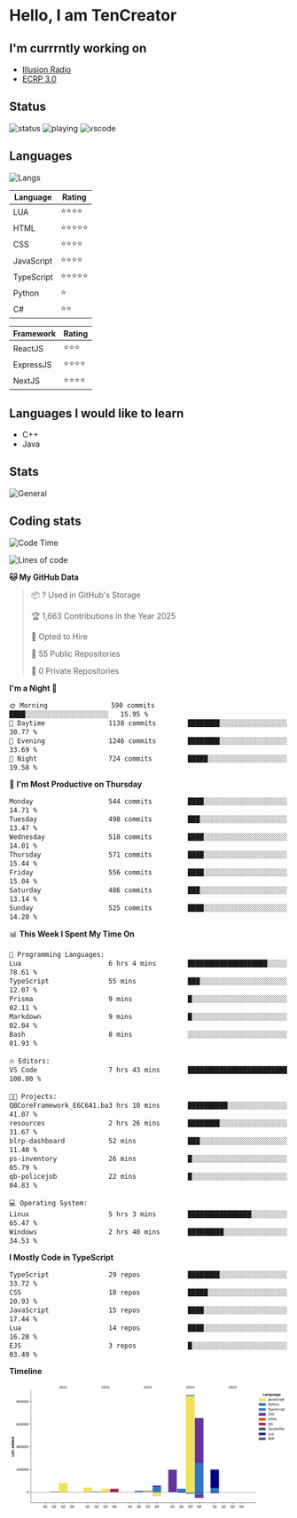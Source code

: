 # Hello, I am TenCreator

## I'm currrntly working on
- [Illusion Radio](https://illusionradio.co.uk/)
- [ECRP 3.0](http://github.com/Emerald-Coast-Roleplay/)

## Status
![status](https://api.statusbadges.me/badge/status/518334475038359555?simple=true&style=for-the-badge)
![playing](https://api.statusbadges.me/badge/playing/518334475038359555?style=for-the-badge)
![vscode](https://api.statusbadges.me/badge/vscode/518334475038359555?style=for-the-badge)

## Languages
![Langs](https://github-readme-stats.vercel.app/api/top-langs/?username=tencreator&layout=compact&theme=radical)


|Language|Rating|
|--------|------|
|LUA|⭐️⭐️⭐️⭐️|
|HTML|⭐️⭐️⭐️⭐️⭐️|
|CSS|⭐️⭐️⭐️⭐️|
|JavaScript|⭐️⭐️⭐️⭐️|
|TypeScript|⭐️⭐️⭐️⭐️⭐️|
|Python|⭐️|
|C#|⭐️⭐️ |

|Framework|Rating|
|--------|------|
|ReactJS|⭐️⭐️⭐|
|ExpressJS|⭐️⭐️⭐️⭐️|
|NextJS|⭐️⭐️⭐⭐️|

## Languages I would like to learn
- C++
- Java

## Stats
![General](https://github-readme-stats.vercel.app/api?username=tencreator&show_icons=true&theme=radical)

## Coding stats

<!--START_SECTION:waka-->
![Code Time](http://img.shields.io/badge/Code%20Time-508%20hrs%2039%20mins-blue)

![Lines of code](https://img.shields.io/badge/From%20Hello%20World%20I%27ve%20Written-2.2%20million%20lines%20of%20code-blue)

**🐱 My GitHub Data** 

> 📦 ? Used in GitHub's Storage 
 > 
> 🏆 1,663 Contributions in the Year 2025
 > 
> 💼 Opted to Hire
 > 
> 📜 55 Public Repositories 
 > 
> 🔑 0 Private Repositories 
 > 
**I'm a Night 🦉** 

```text
🌞 Morning                590 commits         ████░░░░░░░░░░░░░░░░░░░░░   15.95 % 
🌆 Daytime                1138 commits        ████████░░░░░░░░░░░░░░░░░   30.77 % 
🌃 Evening                1246 commits        ████████░░░░░░░░░░░░░░░░░   33.69 % 
🌙 Night                  724 commits         █████░░░░░░░░░░░░░░░░░░░░   19.58 % 
```
📅 **I'm Most Productive on Thursday** 

```text
Monday                   544 commits         ████░░░░░░░░░░░░░░░░░░░░░   14.71 % 
Tuesday                  498 commits         ███░░░░░░░░░░░░░░░░░░░░░░   13.47 % 
Wednesday                518 commits         ████░░░░░░░░░░░░░░░░░░░░░   14.01 % 
Thursday                 571 commits         ████░░░░░░░░░░░░░░░░░░░░░   15.44 % 
Friday                   556 commits         ████░░░░░░░░░░░░░░░░░░░░░   15.04 % 
Saturday                 486 commits         ███░░░░░░░░░░░░░░░░░░░░░░   13.14 % 
Sunday                   525 commits         ████░░░░░░░░░░░░░░░░░░░░░   14.20 % 
```


📊 **This Week I Spent My Time On** 

```text
💬 Programming Languages: 
Lua                      6 hrs 4 mins        ████████████████████░░░░░   78.61 % 
TypeScript               55 mins             ███░░░░░░░░░░░░░░░░░░░░░░   12.07 % 
Prisma                   9 mins              █░░░░░░░░░░░░░░░░░░░░░░░░   02.11 % 
Markdown                 9 mins              █░░░░░░░░░░░░░░░░░░░░░░░░   02.04 % 
Bash                     8 mins              ░░░░░░░░░░░░░░░░░░░░░░░░░   01.93 % 

🔥 Editors: 
VS Code                  7 hrs 43 mins       █████████████████████████   100.00 % 

🐱‍💻 Projects: 
QBCoreFramework_E6C6A1.ba3 hrs 10 mins       ██████████░░░░░░░░░░░░░░░   41.07 % 
resources                2 hrs 26 mins       ████████░░░░░░░░░░░░░░░░░   31.67 % 
blrp-dashboard           52 mins             ███░░░░░░░░░░░░░░░░░░░░░░   11.40 % 
ps-inventory             26 mins             █░░░░░░░░░░░░░░░░░░░░░░░░   05.79 % 
qb-policejob             22 mins             █░░░░░░░░░░░░░░░░░░░░░░░░   04.83 % 

💻 Operating System: 
Linux                    5 hrs 3 mins        ████████████████░░░░░░░░░   65.47 % 
Windows                  2 hrs 40 mins       █████████░░░░░░░░░░░░░░░░   34.53 % 
```

**I Mostly Code in TypeScript** 

```text
TypeScript               29 repos            ████████░░░░░░░░░░░░░░░░░   33.72 % 
CSS                      18 repos            █████░░░░░░░░░░░░░░░░░░░░   20.93 % 
JavaScript               15 repos            ████░░░░░░░░░░░░░░░░░░░░░   17.44 % 
Lua                      14 repos            ████░░░░░░░░░░░░░░░░░░░░░   16.28 % 
EJS                      3 repos             █░░░░░░░░░░░░░░░░░░░░░░░░   03.49 % 
```



**Timeline**

![Lines of Code chart](https://raw.githubusercontent.com/tencreator/tencreator/main/assets/bar_graph.png)


<!--END_SECTION:waka-->
